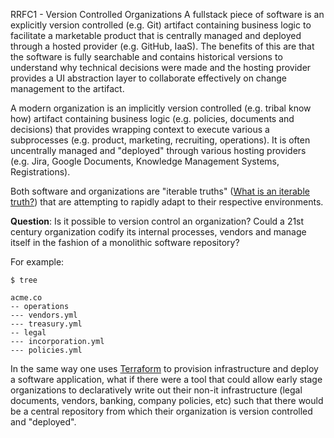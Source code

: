 RRFC1 - Version Controlled Organizations
A fullstack piece of software is an explicitly version controlled (e.g. Git) artifact containing business logic to facilitate a marketable product that is centrally managed and deployed through a hosted provider (e.g. GitHub, IaaS). The benefits of this are that the software is fully searchable and contains historical versions to understand why technical decisions were made and the hosting provider provides a UI abstraction layer to collaborate effectively on change management to the artifact. 

A modern organization is an implicitly version controlled (e.g. tribal know how) artifact containing business logic (e.g. policies, documents and decisions) that provides wrapping context to execute various a subprocesses (e.g. product, marketing, recruiting, operations). It is often uncentrally managed and "deployed" through various hosting providers (e.g.  Jira, Google Documents, Knowledge Management Systems, Registrations). 

Both software and organizations are "iterable truths" ([What is an iterable truth?](https://theportal.group/35-balaji-srinivasan-the-heretic-the-virus/)) that are attempting to rapidly adapt to their respective environments.

**Question**: Is it possible to version control an organization? Could a 21st century organization codify its internal processes, vendors and manage itself in the fashion of a monolithic software repository? 

For example:

```
$ tree

acme.co
-- operations
--- vendors.yml
--- treasury.yml
-- legal
--- incorporation.yml
--- policies.yml 
```

In the same way one uses [Terraform](https://www.terraform.io/) to provision infrastructure and deploy a software application, what if there were a tool that could allow early stage organizations to declaratively write out their non-it infrastructure (legal documents, vendors, banking, company policies, etc) such that there would be a central repository from which their organization is version controlled and "deployed".
